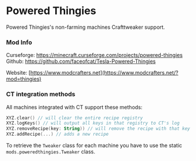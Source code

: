 # Powered Thingies
Powered Thingies's non-farming machines Crafttweaker support.

### Mod Info
Curseforge: https://minecraft.curseforge.com/projects/powered-thingies
Github: https://github.com/faceofcat/Tesla-Powered-Thingies

Website: [https://www.modcrafters.net](https://www.modcrafters.net/?mod=thingies)

### CT integration methods
All machines integrated with CT support these methods:
```kotlin
XYZ.clear() // will clear the entire recipe registry
XYZ.logKeys() // will output all keys in that registry to CT's log
XYZ.removeRecipe(key: String)) // will remove the recipe with that key from registry
XYZ.addRecipe(...) // adds a new recipe
```
To retrieve the `Tweaker` class for each machine you have to use the static `mods.poweredthingies.Tweaker` class.